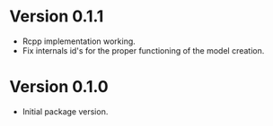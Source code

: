 # Version 0.1.1

- Rcpp implementation working.
- Fix internals id's for the proper functioning of the model creation.

# Version 0.1.0

- Initial package version.
